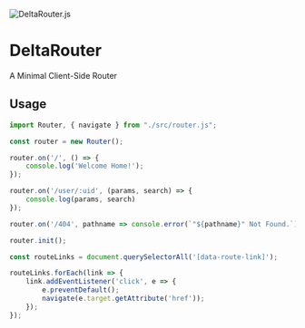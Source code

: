 ![DeltaRouter.js](https://github.com/rare-earth/DeltaRouter/raw/main/banner.png)
# DeltaRouter
A Minimal Client-Side Router

## Usage
```javascript
import Router, { navigate } from "./src/router.js";

const router = new Router();

router.on('/', () => {
    console.log('Welcome Home!');
});

router.on('/user/:uid', (params, search) => {
    console.log(params, search)
});

router.on('/404', pathname => console.error(`"${pathname}" Not Found.`));

router.init();

const routeLinks = document.querySelectorAll('[data-route-link]');

routeLinks.forEach(link => {
    link.addEventListener('click', e => {
        e.preventDefault();
        navigate(e.target.getAttribute('href'));
    });
});
```
